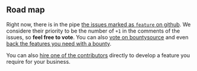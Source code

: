 ## Road map

Right now, there is in the pipe [the issues marked as ```feature``` on github](https://github.com/silexlabs/Silex/issues?q=is%3Aopen+is%3Aissue+label%3Afeature+sort%3Acomments-desc). We considere their priority to be the number of ```+1``` in the comments of the issues, so __feel free to vote__. You can also [vote on bountysource](https://www.bountysource.com/teams/silexlabs/issues) and even [back the features you need with a bounty](https://www.bountysource.com/teams/silexlabs/issues).

You can also [hire one of the contributors](https://github.com/silexlabs/Silex/blob/master/docs/contributors.md) directly to develop a feature you require for your business.

